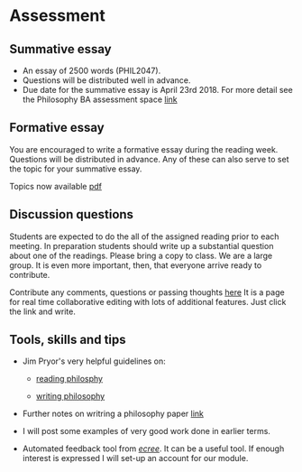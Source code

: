 # Assessment

## Summative essay

* An essay of 2500 words (PHIL2047).
* Questions will be distributed well in advance. 
* Due date for the summative essay is April 23rd 2018. For more detail see the Philosophy BA assessment space [link](https://moodle.ucl.ac.uk/course/view.php?id=14303)



## Formative essay

You are encouraged to write a formative essay during the reading week. Questions will be distributed in advance. Any of these can also serve to set the topic for your summative essay.

Topics now available [pdf](https://www.dropbox.com/s/30tvn21e7x25w3x/essay_topics.pdf?dl=0)


## Discussion questions

Students are expected to do the all of the assigned reading prior to each meeting. In preparation students should write up a substantial question about one of the readings. Please bring a copy to class. We are a large group. It is even more important, then, that everyone arrive ready to contribute.

Contribute any comments, questions or passing thoughts [here](discussion.md) It is a page for real time collaborative editing with lots of additional features. Just click the link and write.


## Tools, skills and tips

- Jim Pryor's very helpful guidelines on:
    + [reading philosphy](http://www.jimpryor.net/teaching/guidelines/reading.html)

    + [writing philosophy](http://www.jimpryor.net/teaching/guidelines/writing.html)

- Further notes on writring a philosophy paper [link](https://www.dropbox.com/s/ow6b0l5vy28b19t/notes-writing.pdf?dl=0)

<!-- - Writing exercises for bringing narrative into the rational order of a philosophical essay as well as a few model essays will be posted here later in the term. -->
<!-- link to 2017 exercises-->

- I will post some examples of very good work done in earlier terms.


- Automated feedback tool from [*ecree*](https://www.ecree.com/signup). It can be a useful tool. If enough interest is expressed I will set-up an account for our module.

